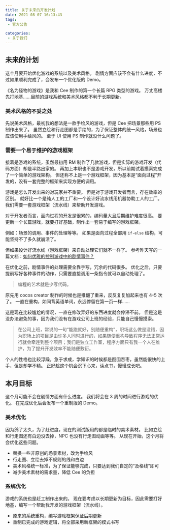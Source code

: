 ```yaml
---
title: 关于未来的开发计划
date: 2021-08-07 16:13:43
tags:
 - 官方公告

categories:
 - 关于我们
---
```

## 未来的计划
这个月要开始优化游戏的系统以及美术风格。
剧情方面应该不会有什么进度，不过如果顺利完成了，会发布一个优化版的 Demo。

《名为怪物的游戏》是我和 Cee 制作的第一个长篇 RPG 类型的游戏。
万丈高楼先打地基……目前的游戏系统和美术风格都不利于长期更新。

### 美术风格的不妥之处

先说美术风格，最初我的想法是一款手绘风的游戏，但是 Cee 把场景那些用 PS 制作出来了。
虽然立绘和行走图都是手绘的，为了保证整体的统一风格，场景也应该使用手绘风的。
至于 UI 使用 PS 制作就没什么问题了。

### 需要一个易于维护的游戏框架

接着是游戏的系统，虽然最初用 RM 制作了几款游戏，但是实际的游戏开发（代码方面）却是半路出家的。
再加上本职也不是游戏开发，所以前期试着摸索完成了一个简单的游戏架构。
但还称不上是一个游戏框架，因为基本是“面向过程”开发的，没有一套完整的框架来实现方便的调用。

游戏是怎么开发出来的对玩家并不重要。
但是对于游戏开发者而言，存在效率的区别。
就好比一个是纯人工的工厂和一个设计好流水线用机器协助工人的工厂。
我们需要一套游戏框架（流水线）来帮助开发游戏。

对于开发者而言，面向过程的开发是很累的，编码量大且后期维护难度很高。
要更新一个长篇游戏，就要打好基础，制作出一套易于编写的游戏框架。

例如：场景的调用、事件的处理等等。
如果是面向过程全部用 `if-else` 结构，可能坚持不了多久就崩溃了。

但如果设计好流水线（游戏框架）来自动处理它们就不一样了。
参考昨天写的一篇文档：[如何优雅的控制游戏中的剧情事件？](https://huotuyouxi.com/2021/08/06/game-maker-001/)

在优化之前，剧情事件的处理需要全靠手写，冗余的代码很多。
优化之后，只要提前写好各种事件的动作，只需要直接调用一条指令就可以自动处理了。

> 编程的艺术就是少写代码。

原先用 cocos creator 制作的时候也是推翻了重来，反反复复加起来也有 4-5 次了。
一直在重构，如同背英语单词，永远停留在第一页一样……

这是现在比较尴尬的情况，一直在修改弄好的东西进度就会停滞不前。
但是这是没办法避免的事，因为我们没有在游戏公司上班的经验，只能自己慢慢摸索。

> 在公司上班，常说的一句“能跑就好，别随便重构”，职场这么做是没错，因为职场上的项目是由许多人同时进行的，如果随便重构导致程序无法正常运行就会牵连到整个项目；我们是独立工作室，程序方面只有我一个人在维护，为了提升开发效率不能随便敷衍。

个人的性格也比较浮躁，急于求成，学知识的时候都是囫囵吞枣，虽然能很快的上手，但是却学不精。
正好趁这个机会沉下心来，读点书，慢慢成长吧。

## 本月目标
这个月可能不会在剧情方面有什么进度。
我们将会在 3 周的时间进行游戏的优化。
在完成优化后会发布一个重制版的 Demo。

### 美术优化
因为鸽了太久，为了赶进度，现在的测试版用的都是临时的美术素材。
比如立绘和行走图还有白边没去掉，NPC 也没有行走图动画等等。
从现在开始，这个月将会优化这些问题。

- 替换一些非原创的场景素材，改为手绘风
- 行走图、立绘去掉不规则的线和白边
- 美术风格统一标准，为了保证能够完成，只要达到我们自定的“及格线”即可
- 减少美术素材的需求量，降低 Cee 的负担

### 系统优化
游戏的系统也是赶工制作出来的。
现在要考虑以长期更新为目标，因此需要打好地基，编写一个帮助我开发的游戏框架（流水线）。

- 原来的系统重构，编写游戏框架保证后期更新
- 重制已完成的游戏逻辑，将全部采用新框架的模式书写